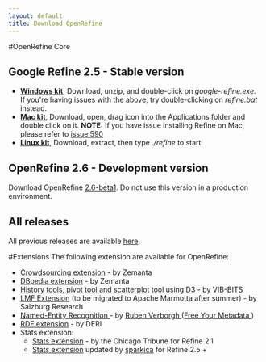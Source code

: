 ```yaml
---
layout: default
title: Download OpenRefine
---
```


#OpenRefine Core
##  Google Refine 2.5 - Stable version 

+ **[Windows kit](https://github.com/OpenRefine/OpenRefine/releases/download/2.5/google-refine-2.5-r2407.zip)**, 
Download, unzip, and double-click on _google-refine.exe_. If you're 
having issues with the above, try double-clicking on _refine.bat_ instead.
+ **[Mac kit](https://github.com/OpenRefine/OpenRefine/releases/download/2.5/google-refine-2.5-r2407.dmg)**, 
Download, open, drag icon into the Applications folder and double click on it. 
**NOTE:** If you have issue installing Refine on Mac, please refer to 
[issue 590](https://github.com/OpenRefine/OpenRefine/issues/590)
+ **[Linux kit](https://github.com/OpenRefine/OpenRefine/releases/download/2.5/google-refine-2.5-r2407.tar.gz)**, 
Download, extract, then type _./refine_ to start.

## OpenRefine 2.6 - Development version

Download OpenRefine [2.6-beta1](https://github.com/OpenRefine/OpenRefine/releases/tag/2.6-beta.1). Do not use this version in a production environment.

## All releases
All previous releases are available [here](https://github.com/OpenRefine/OpenRefine/releases).

#Extensions
The following extension are available for OpenRefine:

* [Crowdsourcing extension](https://github.com/sparkica/crowdsourcing) - by Zemanta
* [DBpedia extension](https://github.com/sparkica/dbpedia-extension) - by Zemanta
* [History tools, pivot tool and scatterplot tool using D3 ]( http://www.bits.vib.be/index.php/software-overview/openrefine ) - by VIB-BITS
* [LMF Extension](https://code.google.com/p/lmf/wiki/GoogleRefineExtension) (to be migrated to Apache Marmotta after summer) - by Salzburg Research
* [Named-Entity Recognition ]( http://freeyourmetadata.org/named-entity-extraction/) - by [Ruben Verborgh ]( http://ruben.verborgh.org/) ([Free Your Metadata ]( http://freeyourmetadata.org/))
* [RDF extension](http://refine.deri.ie/) - by DERI
* Stats extension:
  * [Stats extension](http://blog.apps.chicagotribune.com/2010/11/18/sprint-our-first-google-refine-extension-refine-stats/) - by the Chicago Tribune for Refine 2.1
  * [Stats extension](https://github.com/sparkica/refine-stats) updated by [sparkica](https://github.com/sparkica) for Refine 2.5 +
